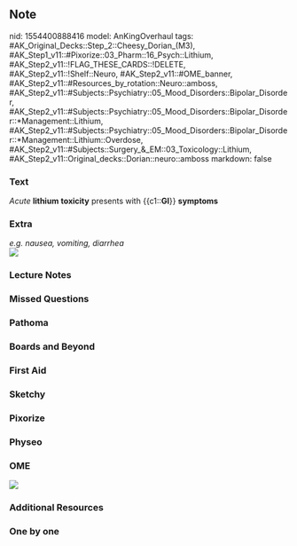 ## Note
nid: 1554400888416
model: AnKingOverhaul
tags: #AK_Original_Decks::Step_2::Cheesy_Dorian_(M3), #AK_Step1_v11::#Pixorize::03_Pharm::16_Psych::Lithium, #AK_Step2_v11::!FLAG_THESE_CARDS::!DELETE, #AK_Step2_v11::!Shelf::Neuro, #AK_Step2_v11::#OME_banner, #AK_Step2_v11::#Resources_by_rotation::Neuro::amboss, #AK_Step2_v11::#Subjects::Psychiatry::05_Mood_Disorders::Bipolar_Disorder, #AK_Step2_v11::#Subjects::Psychiatry::05_Mood_Disorders::Bipolar_Disorder::*Management::Lithium, #AK_Step2_v11::#Subjects::Psychiatry::05_Mood_Disorders::Bipolar_Disorder::*Management::Lithium::Overdose, #AK_Step2_v11::#Subjects::Surgery_&_EM::03_Toxicology::Lithium, #AK_Step2_v11::Original_decks::Dorian::neuro::amboss
markdown: false

### Text
<i>Acute</i> <b>lithium</b> <b>toxicity</b> presents with
{{c1::<b>GI</b>}} <b>symptoms</b>

### Extra
<div>
  <i>e.g. nausea, vomiting, diarrhea</i>
</div>
<div><img src="paste-517672408187379.jpg"></div>

### Lecture Notes


### Missed Questions


### Pathoma


### Boards and Beyond


### First Aid


### Sketchy


### Pixorize


### Physeo


### OME
<div class="ome-widget">
  <a href="https://onlinemeded.org?ref=anki"><img src=
  "_OME_AnkiFlashcards_General_3.png"></a>
</div>

### Additional Resources


### One by one

